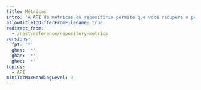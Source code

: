 ```yaml
---
title: Métricas
intro: 'A API de métricas do repositório permite que você recupere o perfil da comunidade, estatísticas e tráfego para seu repositório.'
allowTitleToDifferFromFilename: true
redirect_from:
  - /rest/reference/repository-metrics
versions:
  fpt: '*'
  ghes: '*'
  ghae: '*'
  ghec: '*'
topics:
  - API
miniTocMaxHeadingLevel: 3
---
```


<!--
  Operations are automatically generated. Markdown for this page is located in data/reusables/rest-reference/metrics
-->
